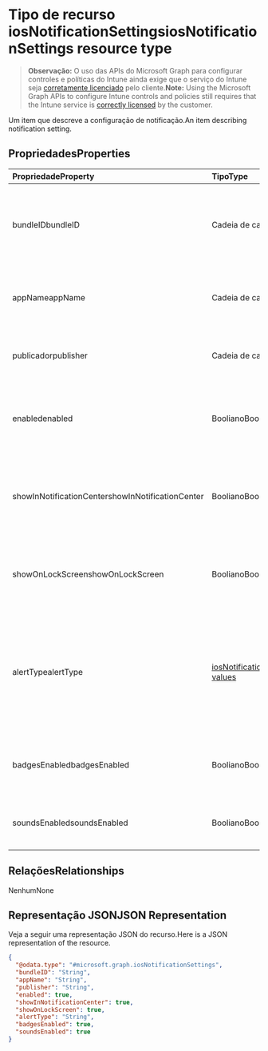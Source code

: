 # <a name="iosnotificationsettings-resource-type"></a><span data-ttu-id="d9fb4-101">Tipo de recurso iosNotificationSettings</span><span class="sxs-lookup"><span data-stu-id="d9fb4-101">iosNotificationSettings resource type</span></span>

> <span data-ttu-id="d9fb4-102">**Observação:** O uso das APIs do Microsoft Graph para configurar controles e políticas do Intune ainda exige que o serviço do Intune seja [corretamente licenciado](https://go.microsoft.com/fwlink/?linkid=839381) pelo cliente.</span><span class="sxs-lookup"><span data-stu-id="d9fb4-102">**Note:** Using the Microsoft Graph APIs to configure Intune controls and policies still requires that the Intune service is [correctly licensed](https://go.microsoft.com/fwlink/?linkid=839381) by the customer.</span></span>

<span data-ttu-id="d9fb4-103">Um item que descreve a configuração de notificação.</span><span class="sxs-lookup"><span data-stu-id="d9fb4-103">An item describing notification setting.</span></span>
## <a name="properties"></a><span data-ttu-id="d9fb4-104">Propriedades</span><span class="sxs-lookup"><span data-stu-id="d9fb4-104">Properties</span></span>
|<span data-ttu-id="d9fb4-105">Propriedade</span><span class="sxs-lookup"><span data-stu-id="d9fb4-105">Property</span></span>|<span data-ttu-id="d9fb4-106">Tipo</span><span class="sxs-lookup"><span data-stu-id="d9fb4-106">Type</span></span>|<span data-ttu-id="d9fb4-107">Descrição</span><span class="sxs-lookup"><span data-stu-id="d9fb4-107">Description</span></span>|
|:---|:---|:---|
|<span data-ttu-id="d9fb4-108">bundleID</span><span class="sxs-lookup"><span data-stu-id="d9fb4-108">bundleID</span></span>|<span data-ttu-id="d9fb4-109">Cadeia de caracteres</span><span class="sxs-lookup"><span data-stu-id="d9fb4-109">String</span></span>|<span data-ttu-id="d9fb4-110">Id de pacote do aplicativo ao qual aplicar essas configurações de notificação.</span><span class="sxs-lookup"><span data-stu-id="d9fb4-110">Bundle id of app to which to apply these notification settings.</span></span>|
|<span data-ttu-id="d9fb4-111">appName</span><span class="sxs-lookup"><span data-stu-id="d9fb4-111">appName</span></span>|<span data-ttu-id="d9fb4-112">Cadeia de caracteres</span><span class="sxs-lookup"><span data-stu-id="d9fb4-112">String</span></span>|<span data-ttu-id="d9fb4-113">Nome do aplicativo a ser associado à bundleID.</span><span class="sxs-lookup"><span data-stu-id="d9fb4-113">Application name to be associated with the bundleID.</span></span>|
|<span data-ttu-id="d9fb4-114">publicador</span><span class="sxs-lookup"><span data-stu-id="d9fb4-114">publisher</span></span>|<span data-ttu-id="d9fb4-115">Cadeia de caracteres</span><span class="sxs-lookup"><span data-stu-id="d9fb4-115">String</span></span>|<span data-ttu-id="d9fb4-116">Publicador a ser associado à bundleID.</span><span class="sxs-lookup"><span data-stu-id="d9fb4-116">Publisher to be associated with the bundleID.</span></span>|
|<span data-ttu-id="d9fb4-117">enabled</span><span class="sxs-lookup"><span data-stu-id="d9fb4-117">enabled</span></span>|<span data-ttu-id="d9fb4-118">Booliano</span><span class="sxs-lookup"><span data-stu-id="d9fb4-118">Boolean</span></span>|<span data-ttu-id="d9fb4-119">Indica se são permitidas notificações neste aplicativo.</span><span class="sxs-lookup"><span data-stu-id="d9fb4-119">Indicates whether notifications are allowed for this app.</span></span>|
|<span data-ttu-id="d9fb4-120">showInNotificationCenter</span><span class="sxs-lookup"><span data-stu-id="d9fb4-120">showInNotificationCenter</span></span>|<span data-ttu-id="d9fb4-121">Booliano</span><span class="sxs-lookup"><span data-stu-id="d9fb4-121">Boolean</span></span>|<span data-ttu-id="d9fb4-122">Indica se as notificações podem ser exibidas no centro de notificações.</span><span class="sxs-lookup"><span data-stu-id="d9fb4-122">Indicates whether notifications can be shown in notification center.</span></span>|
|<span data-ttu-id="d9fb4-123">showOnLockScreen</span><span class="sxs-lookup"><span data-stu-id="d9fb4-123">showOnLockScreen</span></span>|<span data-ttu-id="d9fb4-124">Booliano</span><span class="sxs-lookup"><span data-stu-id="d9fb4-124">Boolean</span></span>|<span data-ttu-id="d9fb4-125">Indica se as notificações podem ser exibidas na tela de bloqueio.</span><span class="sxs-lookup"><span data-stu-id="d9fb4-125">Indicates whether notifications can be shown on the lock screen.</span></span>|
|<span data-ttu-id="d9fb4-126">alertType</span><span class="sxs-lookup"><span data-stu-id="d9fb4-126">alertType</span></span>|[<span data-ttu-id="d9fb4-127">iosNotificationAlertType</span><span class="sxs-lookup"><span data-stu-id="d9fb4-127">iosNotificationAlertType values</span></span>](../resources/intune_deviceconfig_iosnotificationalerttype.md)|<span data-ttu-id="d9fb4-p101">Indica o tipo de alerta para notificações para esse aplicativo. Os valores possíveis são: `deviceDefault`, `banner`, `modal`, `none`.</span><span class="sxs-lookup"><span data-stu-id="d9fb4-p101">Indicates the type of alert for notifications for this app. The possible values are: `deviceDefault`, `banner`, `modal`, `none`.</span></span>|
|<span data-ttu-id="d9fb4-130">badgesEnabled</span><span class="sxs-lookup"><span data-stu-id="d9fb4-130">badgesEnabled</span></span>|<span data-ttu-id="d9fb4-131">Booliano</span><span class="sxs-lookup"><span data-stu-id="d9fb4-131">Boolean</span></span>|<span data-ttu-id="d9fb4-132">Indica se serão permitidos selos neste aplicativo.</span><span class="sxs-lookup"><span data-stu-id="d9fb4-132">Indicates whether badges are allowed for this app.</span></span>|
|<span data-ttu-id="d9fb4-133">soundsEnabled</span><span class="sxs-lookup"><span data-stu-id="d9fb4-133">soundsEnabled</span></span>|<span data-ttu-id="d9fb4-134">Booliano</span><span class="sxs-lookup"><span data-stu-id="d9fb4-134">Boolean</span></span>|<span data-ttu-id="d9fb4-135">Indica se são permitidos sons neste aplicativo.</span><span class="sxs-lookup"><span data-stu-id="d9fb4-135">Indicates whether sounds are allowed for this app.</span></span>|

## <a name="relationships"></a><span data-ttu-id="d9fb4-136">Relações</span><span class="sxs-lookup"><span data-stu-id="d9fb4-136">Relationships</span></span>
<span data-ttu-id="d9fb4-137">Nenhum</span><span class="sxs-lookup"><span data-stu-id="d9fb4-137">None</span></span>
## <a name="json-representation"></a><span data-ttu-id="d9fb4-138">Representação JSON</span><span class="sxs-lookup"><span data-stu-id="d9fb4-138">JSON Representation</span></span>
<span data-ttu-id="d9fb4-139">Veja a seguir uma representação JSON do recurso.</span><span class="sxs-lookup"><span data-stu-id="d9fb4-139">Here is a JSON representation of the resource.</span></span>
<!--{
  "blockType": "resource",
  "@odata.type": "microsoft.graph.iosNotificationSettings"
}-->
``` json
{
  "@odata.type": "#microsoft.graph.iosNotificationSettings",
  "bundleID": "String",
  "appName": "String",
  "publisher": "String",
  "enabled": true,
  "showInNotificationCenter": true,
  "showOnLockScreen": true,
  "alertType": "String",
  "badgesEnabled": true,
  "soundsEnabled": true
}
```









